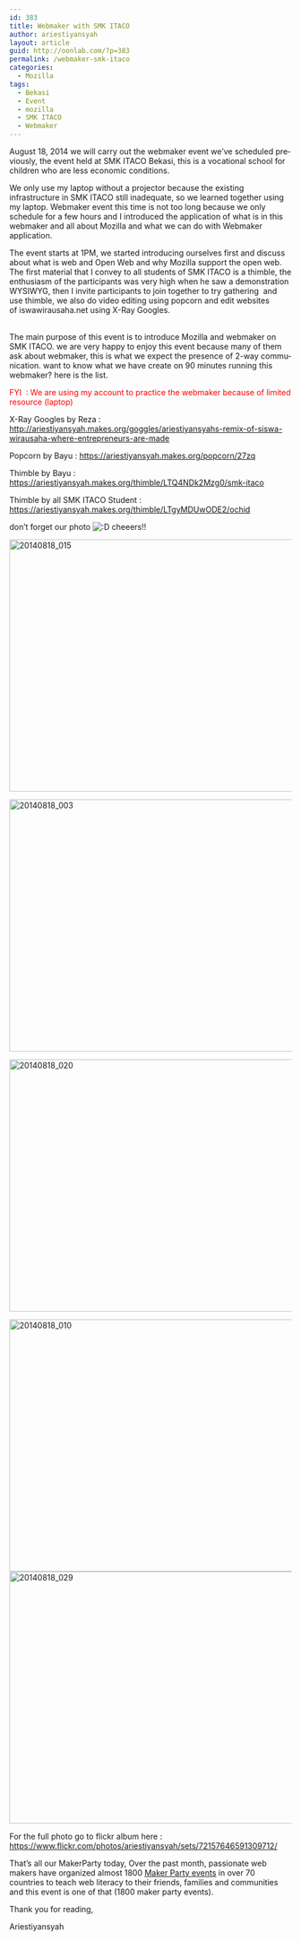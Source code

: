 ```yaml
---
id: 383
title: Webmaker with SMK ITACO
author: ariestiyansyah
layout: article
guid: http://oonlab.com/?p=383
permalink: /webmaker-smk-itaco
categories:
  - Mozilla
tags:
  - Bekasi
  - Event
  - mozilla
  - SMK ITACO
  - Webmaker
---
```

<span id="result_box" lang="en"><span class="hps">August 18, 2014</span> <span class="hps">we</span> <span class="hps">will</span> <span class="hps">carry out the</span> webmaker <span class="hps">event</span> <span class="hps">we&#8217;ve scheduled</span> <span class="hps">previously, the event held at</span> <span class="hps">SMK</span> <span class="hps">ITACO</span> Bekasi, <span class="hps">this</span> <span class="hps">is</span> <span class="hps">a</span> <span class="hps">vocational</span> <span class="hps">school</span> <span class="hps">for children</span> <span class="hps">who</span> <span class="hps">are less</span> <span class="hps">economic</span> <span class="hps">conditions</span>.</span>

<span class="hps">We</span> <span class="hps">only use</span> <span class="hps">my laptop</span> <span class="hps">without</span> <span class="hps">a</span> <span class="hps">projector</span> <span class="hps">because</span> <span class="hps">the existing infrastructure</span> <span class="hps">in</span> <span class="hps">SMK ITACO</span> <span class="hps">still inadequate</span>, <span class="hps">so</span> <span class="hps">we</span> <span class="hps">learned</span> <span class="hps">together</span> <span class="hps">using</span> <span class="hps">my laptop</span>. <span class="hps">W</span><span class="hps">ebmaker</span> <span class="hps">event</span> <span class="hps">this time</span> <span class="hps">is not</span> <span class="hps">too long</span> <span class="hps">because</span> <span class="hps">we</span> <span class="hps">only</span> <span class="hps">schedule</span> <span class="hps">for</span> <span class="hps">a few hours</span> <span class="hps">and</span> <span class="hps">I</span> <span class="hps">introduced the</span> <span class="hps">application of</span> <span class="hps">what is</span> <span class="hps">in</span> <span class="hps">this</span> <span class="hps">webmaker</span> and all about Mozilla and what we can do with Webmaker application.

<span class="hps">The event starts at</span> <span class="hps">1PM</span>, <span class="hps">we</span> <span class="hps">started</span> <span class="hps">introducing ourselves</span> <span class="hps">first</span> <span class="hps">and</span> <span class="hps">discuss</span> <span class="hps">about</span> <span class="hps">what is web and Open Web</span> <span class="hps">and</span> <span class="hps">why</span> <span class="hps">Mozilla</span> <span class="hps">support the open web</span>. <span class="hps">The first material</span> <span class="hps">that</span> <span class="hps">I</span> <span class="hps">convey</span> <span class="hps">to all students</span> <span class="hps">of SMK</span> <span class="hps">ITACO</span> <span class="hps">is</span> <span class="hps">a thimble</span>, <span class="hps">the enthusiasm of</span> <span class="hps">the participants</span> <span class="hps">was very</span> <span class="hps">high</span> <span class="hps">when he saw</span> <span class="hps">a demonstration</span> <span class="hps">WYSIWYG</span>, <span class="hps">then</span> <span class="hps">I</span> <span class="hps">invite</span> <span class="hps">participants</span> <span class="hps">to</span> <span class="hps">join</span> <span class="hps">together</span> <span class="hps">to try</span> <span class="hps">gathering</span>  and use thimble, <span class="hps">we</span> <span class="hps">also</span> <span class="hps">do video editing</span> <span class="hps">using</span> <span class="hps">popcorn</span> <span class="hps">and edit</span> <span class="hps">websites of <span id="result_box" lang="en"><span class="hps">iswawirausaha.net</span></span></span> <span class="hps">using</span> <span class="hps">X</span>-<span class="hps">Ray</span> <span class="hps">Googles</span>.<span id="result_box" lang="en"></span>

<span id="result_box" lang="en"><br /> <span class="hps">The main purpose</span> <span class="hps">of</span> <span class="hps">this event</span> <span class="hps">is to introduce</span> <span class="hps">Mozilla</span> <span class="hps">and</span> <span class="hps">webmaker</span> <span class="hps">on</span> <span class="hps">SMK ITACO</span>. <span class="hps">we</span> <span class="hps">are very</span> <span class="hps">happy to</span> <span class="hps">enjoy</span> <span class="hps">this</span> <span class="hps">event</span> <span class="hps">because</span> <span class="hps">many</span> <span class="hps">of</span> <span class="hps">them</span> <span class="hps">ask</span> <span class="hps">about</span> <span class="hps">webmaker</span>, <span class="hps">this is what</span> <span class="hps">we</span> <span class="hps">expect</span> <span class="hps">the</span> <span class="hps">presence of</span> <span class="hps">2</span>-way <span class="hps">communication. want to know what we have create on 90 minutes running this webmaker? here is the list.<br /> </span></span>

<span style="color: #ff0000;">FYI  : We are using my account to practice the webmaker because of limited resource (laptop)</span>

X-Ray Googles by Reza : <a title="http://ariestiyansyah.makes.org/goggles/ariestiyansyahs-remix-of-siswa-wirausaha-where-entrepreneurs-are-made" href="http://ariestiyansyah.makes.org/goggles/ariestiyansyahs-remix-of-siswa-wirausaha-where-entrepreneurs-are-made" target="_blank">http://ariestiyansyah.makes.org/goggles/ariestiyansyahs-remix-of-siswa-wirausaha-where-entrepreneurs-are-made</a>

Popcorn by Bayu : <a title="https://ariestiyansyah.makes.org/popcorn/27zq" href="https://ariestiyansyah.makes.org/popcorn/27zq" target="_blank">https://ariestiyansyah.makes.org/popcorn/27zq</a>

Thimble by Bayu : <a title="https://ariestiyansyah.makes.org/thimble/LTQ4NDk2Mzg0/smk-itaco" href="https://ariestiyansyah.makes.org/thimble/LTQ4NDk2Mzg0/smk-itaco" target="_blank">https://ariestiyansyah.makes.org/thimble/LTQ4NDk2Mzg0/smk-itaco</a>

Thimble by all SMK ITACO Student : <a title="https://ariestiyansyah.makes.org/thimble/LTgyMDUwODE2/ochid" href="https://ariestiyansyah.makes.org/thimble/LTgyMDUwODE2/ochid" target="_blank">https://ariestiyansyah.makes.org/thimble/LTgyMDUwODE2/ochid</a>

don&#8217;t forget our photo <img src="https://oonlab.com/wp-includes/images/smilies/icon_biggrin.gif" alt=":D" class="wp-smiley" /> cheeers!!

[<img class="aligncenter size-large wp-image-384" src="http://oonlab.com/wp-content/uploads/2014/08/20140818_015-600x450.jpg" alt="20140818_015" width="600" height="450" />][1]

[<img class="aligncenter size-large wp-image-385" src="http://oonlab.com/wp-content/uploads/2014/08/20140818_003-600x450.jpg" alt="20140818_003" width="600" height="450" />][2]

[<img class="aligncenter size-large wp-image-387" src="http://oonlab.com/wp-content/uploads/2014/08/20140818_020-600x450.jpg" alt="20140818_020" width="600" height="450" />][3]

[<img class="aligncenter size-large wp-image-388" src="http://oonlab.com/wp-content/uploads/2014/08/20140818_010-600x450.jpg" alt="20140818_010" width="600" height="450" />][4][<img class="aligncenter size-large wp-image-389" src="http://oonlab.com/wp-content/uploads/2014/08/20140818_029-600x450.jpg" alt="20140818_029" width="600" height="450" />][5]

For the full photo go to flickr album here : <a title="https://www.flickr.com/photos/ariestiyansyah/sets/72157646591309712/" href="https://www.flickr.com/photos/ariestiyansyah/sets/72157646591309712/" target="_blank">https://www.flickr.com/photos/ariestiyansyah/sets/72157646591309712/</a>

That&#8217;s all our MakerParty today, Over the past month, passionate web makers have organized almost 1800 <a title="https://party.webmaker.org/" href="https://sendto.mozilla.org/page/m/29b5e36b/6a8218d3/169a98af/5c37fb0e/1190281996/VEsH/" target="_blank"><span style="text-decoration: underline;">Maker Party events</span></a> in over 70 countries to teach web literacy to their friends, families and communities and this event is one of that (1800 maker party events).

Thank you for reading,

Ariestiyansyah

 [1]: http://oonlab.com/wp-content/uploads/2014/08/20140818_015.jpg
 [2]: http://oonlab.com/wp-content/uploads/2014/08/20140818_003.jpg
 [3]: http://oonlab.com/wp-content/uploads/2014/08/20140818_020.jpg
 [4]: http://oonlab.com/wp-content/uploads/2014/08/20140818_010.jpg
 [5]: http://oonlab.com/wp-content/uploads/2014/08/20140818_029.jpg
